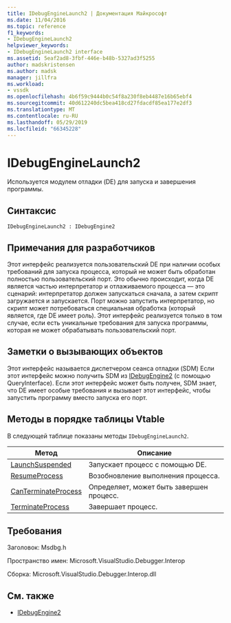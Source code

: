```yaml
---
title: IDebugEngineLaunch2 | Документация Майкрософт
ms.date: 11/04/2016
ms.topic: reference
f1_keywords:
- IDebugEngineLaunch2
helpviewer_keywords:
- IDebugEngineLaunch2 interface
ms.assetid: 5eaf2ad8-3fbf-446e-b48b-5327ad3f5255
author: madskristensen
ms.author: madsk
manager: jillfra
ms.workload:
- vssdk
ms.openlocfilehash: 4b6f59c9444b0c54f8a230f8eb4487e16b65ebf4
ms.sourcegitcommit: 40d612240dc5bea418cd27fdacdf85ea177e2df3
ms.translationtype: MT
ms.contentlocale: ru-RU
ms.lasthandoff: 05/29/2019
ms.locfileid: "66345228"
---
```

# <a name="idebugenginelaunch2"></a>IDebugEngineLaunch2
Используется модулем отладки (DE) для запуска и завершения программы.

## <a name="syntax"></a>Синтаксис

```
IDebugEngineLaunch2 : IDebugEngine2
```

## <a name="notes-for-implementers"></a>Примечания для разработчиков
 Этот интерфейс реализуется пользовательский DE при наличии особых требований для запуска процесса, который не может быть обработан полностью пользовательский порт. Это обычно происходит, когда DE является частью интерпретатор и отлаживаемого процесса — это сценарий: интерпретатор должен запускаться сначала, а затем скрипт загружается и запускается. Порт можно запустить интерпретатор, но скрипт может потребоваться специальная обработка (который является, где DE имеет роль). Этот интерфейс реализуется только в том случае, если есть уникальные требования для запуска программы, которая не может обрабатывать пользовательский порт.

## <a name="notes-for-callers"></a>Заметки о вызывающих объектов
 Этот интерфейс называется диспетчером сеанса отладки (SDM) Если этот интерфейс можно получить SDM из [IDebugEngine2](../../../extensibility/debugger/reference/idebugengine2.md) (с помощью QueryInterface). Если этот интерфейс может быть получен, SDM знает, что DE имеет особые требования и вызывает этот интерфейс, чтобы запустить программу вместо запуска его порт.

## <a name="methods-in-vtable-order"></a>Методы в порядке таблицы Vtable
 В следующей таблице показаны методы `IDebugEngineLaunch2`.

|Метод|Описание|
|------------|-----------------|
|[LaunchSuspended](../../../extensibility/debugger/reference/idebugenginelaunch2-launchsuspended.md)|Запускает процесс с помощью DE.|
|[ResumeProcess](../../../extensibility/debugger/reference/idebugenginelaunch2-resumeprocess.md)|Возобновление выполнения процесса.|
|[CanTerminateProcess](../../../extensibility/debugger/reference/idebugenginelaunch2-canterminateprocess.md)|Определяет, может быть завершен процесс.|
|[TerminateProcess](../../../extensibility/debugger/reference/idebugenginelaunch2-terminateprocess.md)|Завершает процесс.|

## <a name="requirements"></a>Требования
 Заголовок: Msdbg.h

 Пространство имен: Microsoft.VisualStudio.Debugger.Interop

 Сборка: Microsoft.VisualStudio.Debugger.Interop.dll

## <a name="see-also"></a>См. также
- [IDebugEngine2](../../../extensibility/debugger/reference/idebugengine2.md)